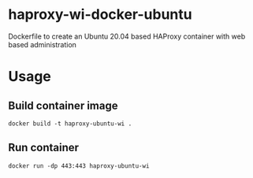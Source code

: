 # haproxy-wi-docker-ubuntu
Dockerfile to create an Ubuntu 20.04 based HAProxy container with web based administration

# Usage
## Build container image
    docker build -t haproxy-ubuntu-wi .
## Run container
    docker run -dp 443:443 haproxy-ubuntu-wi
